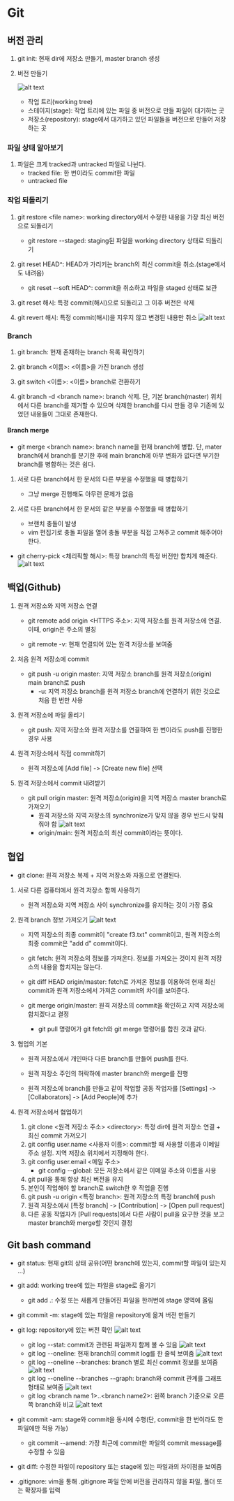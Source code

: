 # Git
## 버전 관리
1) git init: 현재 dir에 저장소 만들기, master branch 생성

2) 버전 만들기 

    ![alt text](./images/image.png)
    * 작업 트리(working tree)
    * 스테이지(stage): 작업 트리에 있는 파일 중 버전으로 만들 파일이 대기하는 곳
    * 저장소(repository): stage에서 대기하고 있던 파일들을 버전으로 만들어 저장하는 곳

### 파일 상태 알아보기
1) 파일은 크게 tracked과 untracked 파일로 나뉜다.
    * tracked file: 한 번이라도 commit한 파일
    * untracked file

### 작업 되돌리기
1) git restore \<file name>: working directory에서 수정한 내용을 가장 최신 버전으로 되돌리기
    * git restore --staged: staging된 파일을 working directory 상태로 되돌리기

2) git reset HEAD^: HEAD가 가리키는 branch의 최신 commit을 취소.(stage에서도 내려옴)
    * git reset --soft HEAD^: commit을 취소하고 파일을 staged 상태로 보관

3) git reset 해시: 특정 commit(해시)으로 되돌리고 그 이후 버전은 삭제

4) git revert 해시: 특정 commit(해시)을 지우지 않고 변경된 내용만 취소
![alt text](./images/image-3.png)

### Branch
1) git branch: 현재 존재하는 branch 목록 확인하기
     
2) git branch <이름>: <이름>을 가진 branch 생성 

3) git switch <이름>: <이름> branch로 전환하기

4) git branch -d \<branch name>: branch 삭제. 단, 기본 branch(master) 위치에서 다른 branch를 제거할 수 있으며 삭제한 branch를 다시 만들 경우 기존에 있었던 내용들이 그대로 존재한다.

#### Branch merge 
* git merge  \<branch name>: branch name을 현재 branch에 병합. 단, mater branch에서 branch를 분기한 후에 main branch에 아무 변화가 없다면 부기한 branch를 병합하는 것은 쉽다.

1) 서로 다른 branch에서 한 문서의 다른 부분을 수정했을 때 병합하기
    * 그냥 merge 진행해도 아무런 문제가 없음

2) 서로 다른 branch에서 한 문서의 같은 부분을 수정했을 때 병합하기
    * 브랜치 충돌이 발생
    * vim 편집기로 충돌 파일을 열어 충돌 부분을 직접 고쳐주고 commit 해주어야 한다.

* git cherry-pick <체리픽할 해시>: 특정 branch의 특정 버전만 합치게 해준다.
![alt text](./images/image-8.png)

## 백업(Github)
1) 원격 저장소와 지역 저장소 연결
    * git remote add origin \<HTTPS 주소>: 지역 저장소를 원격 저장소에 연결. 이때, origin은 주소의 별칭

    * git remote -v: 현재 연결되어 있는 원격 저장소를 보여줌

2) 처음 원격 저장소에 commit
    * git push -u origin master: 지역 저장소 branch를 원격 저장소(origin) main branch로 push
        * -u: 지역 저장소 branch를 원격 저장소 branch에 연결하기 위한 것으로 처음 한 번만 사용

3) 원격 저장소에 파일 올리기
    * git push: 지역 저장소와 원격 저장소를 연결하여 한 번이라도 push를 진행한 경우 사용

4) 원격 저장소에서 직접 commit하기
    * 원격 저장소에 [Add file] -> [Create new file] 선택

5) 원격 저장소에서 commit 내려받기
    * git pull origin master: 원격 저장소(origin)을 지역 저장소 master branch로 가져오기
        * 원격 저장소와 지역 저장소의 synchronize가 맞지 않을 경우 반드시 맞춰줘야 함
    ![alt text](./images/image-9.png)
        * origin/main: 원격 저장소의 최신 commit이라는 뜻이다.

## 협업
* git clone: 원격 저장소 복제 + 지역 저장소와 자동으로 연결된다.

1) 서로 다른 컴퓨터에서 원격 저장소 함께 사용하기
    * 원격 저장소와 지역 저장소 사이 synchronize를 유지하는 것이 가장 중요

2) 원격 branch 정보 가져오기
    ![alt text](./images/image-10.png)
    * 지역 저장소의 최종 commit이 "create f3.txt" commit이고, 원격 저장소의 최종 commit은 "add d" commit이다.

    * git fetch: 원격 저장소의 정보를 가져온다. 정보를 가져오는 것이지 원격 저장소의 내용을 합치지는 않는다.

    * git diff HEAD origin/master: fetch로 가져온 정보를 이용하여 현재 최신 commit과 원격 저장소에서 가져온 commit의 차이를 보여준다.

    * git merge origin/master: 원격 저장소의 commit을 확인하고 지역 저장소에 합치겠다고 결정
        * git pull 명령어가 git fetch와 git merge 명령어를 합친 것과 같다.

3) 협업의 기본
    * 원격 저장소에서 개인마다 다른 branch를 만들어 push를 한다.

    * 원격 저장소 주인의 허락하에 master branch와 merge를 진행

    * 원격 저장소에 branch를 만들고 같이 작업할 공동 작업자를 \[Settings] -> \[Collaborators] -> \[Add People]에 추가

4) 원격 저장소에서 협업하기
    1. git clone <원격 저장소 주소> \<directory>: 특정 dir에 원격 저장소 연결 + 최신 commit 가져오기
    2. git config user.name <사용자 이름>: commit할 때 사용할 이름과 이메일 주소 설정. 지역 저장소 위치에서 지정해야 한다.
    3. git config user.email <메일 주소>
        * git config --global: 모든 저장소에서 같은 이메일 주소와 이름을 사용
    4. git pull을 통해 항상 최신 버전을 유지
    5. 본인이 작업해야 할 branch로 switch한 후 작업을 진행
    6. git push -u origin <특정 branch>: 원격 저장소의 특정 branch에 push
    7. 원격 저장소에서 [특정 branch] -> \[Contribution] -> \[Open pull request]
    8. 다른 공동 작업자가 \[Pull requests]에서 다른 사람이 pull을 요구한 것을 보고 master branch와 merge할 것인지 결정


## Git bash command
* git status: 현재 git의 상태 공유(어떤 branch에 있는지, commit할 파일이 있는지 ...)

* git add: working tree에 있는 파일을 stage로 옮기기
    * git add .: 수정 또는 새롭게 만들어진 파일을 한꺼번에 stage 영역에 올림

* git commit -m: stage에 있는 파일을 repository에 옮겨 버전 만들기

* git log: repository에 있는 버전 확인
![alt text](./images/image-1.png)
    * git log --stat: commit과 관련된 파일까지 함께 볼 수 있음
![alt text](./images/image-2.png)
    * git log --oneline: 현재 branch의 commit log를 한 줄씩 보여줌
![alt text](./images/image-4.png)
    * git log --oneline --branches: branch 별로 최신 commit 정보를 보여줌
![alt text](./images/image-5.png)
    * git log --oneline --branches --graph: branch와 commit 관계를 그래프 형태로 보여줌
![alt text](./images/image-6.png)
    * git log \<branch name 1>..\<branch name2>: 왼쪽 branch 기준으로 오른쪽 branch와 비교
![alt text](./images/image-7.png)


* git commit -am: stage와 commit을 동시에 수행(단, commit을 한 번이라도 한 파일에만 적용 가능)
    * git commit --amend: 가장 최근에 commit한 파일의 commit message를 수정할 수 있음

* git diff: 수정한 파일이 repository 또는 stage에 있는 파일과의 차이점을 보여줌

* .gitignore: vim을 통해 .gitignore 파일 안에 버전을 관리하지 않을 파일, 폴더 또는 확장자를 입력